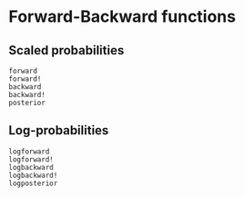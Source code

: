# Forward-Backward functions

## Scaled probabilities

```@docs
forward
forward!
backward
backward!
posterior
```

## Log-probabilities

```@docs
logforward
logforward!
logbackward
logbackward!
logposterior
```
